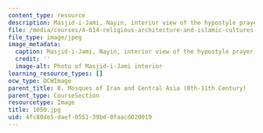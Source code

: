```yaml
---
content_type: resource
description: Masjid-i-Jami, Nayin, interior view of the hypostyle prayer hall.
file: /media/courses/4-614-religious-architecture-and-islamic-cultures-fall-2002/4fc80de5daef055139bd0faacd020019_1050.jpg
file_type: image/jpeg
image_metadata:
  caption: Masjid-i-Jami, Nayin, interior view of the hypostyle prayer hall.
  credit: ''
  image-alt: Photo of Masjid-i-Jami interior
learning_resource_types: []
ocw_type: OCWImage
parent_title: 8. Mosques of Iran and Central Asia (8th-11th Century)
parent_type: CourseSection
resourcetype: Image
title: 1050.jpg
uid: 4fc80de5-daef-0551-39bd-0faacd020019
---
```

